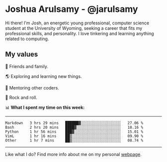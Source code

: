 # Joshua Arulsamy - @jarulsamy

Hi there! I'm Josh, an energetic young professional, computer science student at the University of Wyoming, seeking a career that fits my professional skills, and personality. I love tinkering and learning anything related to computing.

## My values

:yellow_heart: Friends and family.

:earth_americas: Exploring and learning new things.

:book: Mentoring other coders.

:guitar: Rock and roll.

:bar_chart: **What I spent my time on this week:**

------
<!--START_SECTION:waka-->
```text
Markdown   3 hrs 29 mins   ██████▓░░░░░░░░░░░░░░░░░░   27.06 % 
Bash       2 hrs 20 mins   ████▓░░░░░░░░░░░░░░░░░░░░   18.16 % 
Python     1 hr 56 mins    ███▓░░░░░░░░░░░░░░░░░░░░░   15.01 % 
VimL       1 hr 16 mins    ██▒░░░░░░░░░░░░░░░░░░░░░░   09.90 % 
Other      1 hr 7 mins     ██▒░░░░░░░░░░░░░░░░░░░░░░   08.74 % 
```
<!--END_SECTION:waka-->
------

Like what I do? Find more info about me on my personal [webpage](https://arulsamy.me).
